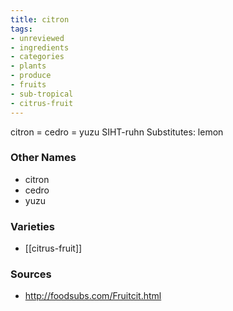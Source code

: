 ```yaml
---
title: citron
tags:
- unreviewed
- ingredients
- categories
- plants
- produce
- fruits
- sub-tropical
- citrus-fruit
---
```

citron = cedro = yuzu SIHT-ruhn Substitutes: lemon

### Other Names

* citron
* cedro
* yuzu

### Varieties

* [[citrus-fruit]]

### Sources
* http://foodsubs.com/Fruitcit.html
